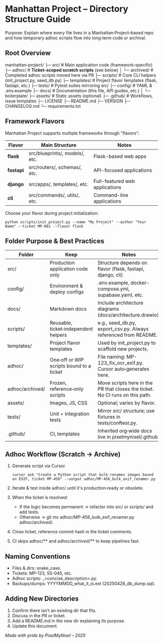 # Manhattan Project – Directory Structure Guide

Purpose: Explain where every file lives in a Manhattan‑Project–based repo and how temporary adhoc scripts flow into long‑term code or archival.

## Root Overview

manhattan-project/
├─ src/                  # Main application code (framework-specific)
├─ adhoc/                # **Ticket‑scoped scratch scripts** (see below)
│   └─ archived/         # Completed adhoc scripts moved here via PR
├─ scripts/              # Core CLI helpers (init_project.py, seed_db.py)
├─ templates/            # Project flavor templates (flask, fastapi, etc.)
├─ tests/                # Pytest suites mirroring src/
├─ config/               # YAML & .env.example
├─ docs/                 # Documentation (this file, API guides, etc.)
│   └─ boilerplate/
├─ assets/               # Static assets (optional)
├─ .github/              # Workflows, issue templates
├─ LICENSE
├─ README.md
├─ VERSION
├─ CHANGELOG.md
└─ requirements.txt

## Framework Flavors

Manhattan Project supports multiple frameworks through "flavors":

| Flavor | Main Structure | Notes |
|--------|----------------|-------|
| **flask** | src/blueprints/, models/, etc. | Flask-based web apps |
| **fastapi** | src/routers/, schemas/, etc. | API-focused applications |
| **django** | src/apps/, templates/, etc. | Full-featured web applications |
| **cli** | src/commands/, utils/, etc. | Command-line applications |

Choose your flavor during project initialization:
```
python scripts/init_project.py --name "My Project" --author "Your Name" --ticket MP-001 --flavor flask
```

## Folder Purpose & Best Practices

| Folder | Keep | Notes |
|--------|------|-------|
| src/ | Production application code only | Structure depends on flavor (flask, fastapi, django, cli) |
| config/ | Environment & deploy configs | .env.example, docker-compose.yml, supabase.yaml, etc. |
| docs/ | Markdown docs | Include architecture diagrams (docs/architecture.drawio). |
| scripts/ | Reusable, ticket‑independent helpers | e.g., seed_db.py, export_csv.py. Always referenced from README. |
| templates/ | Project flavor templates | Used by init_project.py to scaffold new projects. |
| adhoc/ | One‑off or WIP scripts bound to a ticket | File naming: MP-123_fix_ocr_exif.py. Cursor auto‑generates here. |
| adhoc/archived/ | Frozen, reference‑only scripts | Move scripts here in the PR that closes the ticket. No CI runs on this path. |
| assets/ | Images, JS, CSS | Optional; varies by flavor. |
| tests/ | Unit + integration tests | Mirror src/ structure; use fixtures in tests/conftest.py. |
| .github/ | CI, templates | Inherited org‑wide docs live in pixelmynixel/.github. |

## Adhoc Workflow (Scratch → Archive)

1. Generate script via Cursor
   ```
   cursor ask "Create a Python script that bulk‑renames images based on EXIF, ticket MP-456" --output adhoc/MP-456_bulk_exif_renamer.py
   ```

2. Iterate & test inside adhoc/ until it's production‑ready or obsolete.

3. When the ticket is resolved:
   - If the logic becomes permanent → refactor into src/ or scripts/ and add tests.
   - Otherwise → git mv adhoc/MP-456_bulk_exif_renamer.py adhoc/archived/.

4. Close ticket, reference commit hash in the ticket comments.

5. CI skips adhoc/** and adhoc/archived/** to keep pipelines fast.

## Naming Conventions

- Files & dirs: snake_case.
- Tickets: MP-123, SS-045, etc.
- Adhoc scripts: <TICKET>_<concise_description>.py.
- Backups/dumps: YYYYMMDD_what_it_is.ext (20250428_db_dump.sql).

## Adding New Directories

1. Confirm there isn't an existing dir that fits.
2. Discuss in the PR or ticket.
3. Add a README.md in the new dir explaining its purpose.
4. Update this document.

*Made with pride by PixelMyNixel – 2025* 
